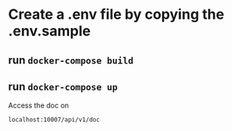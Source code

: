 # Create a .env file by copying the .env.sample

## run `docker-compose build`

## run `docker-compose up`

Access the doc on

```
localhost:10007/api/v1/doc
```
